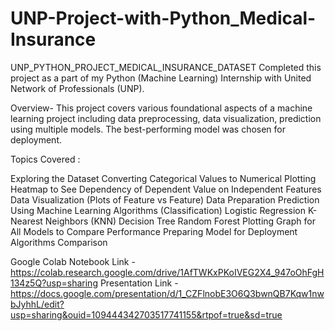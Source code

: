 # UNP-Project-with-Python_Medical-Insurance
UNP_PYTHON_PROJECT_MEDICAL_INSURANCE_DATASET
Completed this project as a part of my Python (Machine Learning) Internship with United Network of Professionals (UNP).

Overview- This project covers various foundational aspects of a machine learning project including data preprocessing, data visualization, prediction using multiple models. The best-performing model was chosen for deployment.

Topics Covered :

Exploring the Dataset Converting Categorical Values to Numerical Plotting Heatmap to See Dependency of Dependent Value on Independent Features Data Visualization (Plots of Feature vs Feature) Data Preparation Prediction Using Machine Learning Algorithms (Classification) Logistic Regression K-Nearest Neighbors (KNN) Decision Tree Random Forest Plotting Graph for All Models to Compare Performance Preparing Model for Deployment Algorithms Comparison

Google Colab Notebook Link -https://colab.research.google.com/drive/1AfTWKxPKoIVEG2X4_947oOhFgH134z5Q?usp=sharing
Presentation Link - https://docs.google.com/presentation/d/1_CZFlnobE3O6Q3bwnQB7Kqw1nwbJyhhL/edit?usp=sharing&ouid=109444342703517741155&rtpof=true&sd=true

